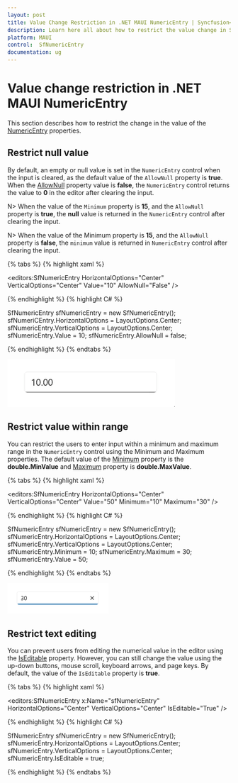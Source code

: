```yaml
---
layout: post
title: Value Change Restriction in .NET MAUI NumericEntry | Syncfusion<sup>®</sup>
description: Learn here all about how to restrict the value change in Syncfusion<sup>®</sup> .NET MAUI NumericEntry (SfNumericEntry) control and more.
platform: MAUI
control:  SfNumericEntry
documentation: ug
---
```


# Value change restriction in .NET MAUI NumericEntry

This section describes how to restrict the change in the value of the [NumericEntry](https://help.syncfusion.com/cr/maui-toolkit/Syncfusion.Maui.Toolkit.NumericEntry.SfNumericEntry.html) properties.

## Restrict null value

By default, an empty or null value is set in the `NumericEntry` control when the input is cleared, as the default value of the `AllowNull` property is **true**. When the [AllowNull](https://help.syncfusion.com/cr/maui-toolkit/Syncfusion.Maui.Toolkit.NumericEntry.SfNumericEntry.html#Syncfusion_Maui_Toolkit_NumericEntry_SfNumericEntry_AllowNull) property value is **false**, the `NumericEntry` control returns the value to **0** in the editor after clearing the input.

N> When the value of the `Minimum` property is **15**, and the `AllowNull` property is **true**, the **null** value is returned in the `NumericEntry` control after clearing the input.

N> When the value of the Minimum property is **15**, and the `AllowNull` property is **false**, the `minimum` value is returned in `NumericEntry` control after clearing the input.

{% tabs %}
{% highlight xaml %}

<editors:SfNumericEntry HorizontalOptions="Center"
                        VerticalOptions="Center" 
                        Value="10" 
                        AllowNull="False" />

{% endhighlight %}
{% highlight C# %}

SfNumericEntry sfNumericEntry = new SfNumericEntry();
sfNumeriCEntry.HorizontalOptions = LayoutOptions.Center;
sfNumericEntry.VerticalOptions = LayoutOptions.Center;
sfNumericEntry.Value = 10;
sfNumericEntry.AllowNull = false;

{% endhighlight %}
{% endtabs %}

![.NET MAUI NumericEntry value restriction](Restriction_images/restrict_nullvalue.gif)

## Restrict value within range

You can restrict the users to enter input within a minimum and maximum range in the `NumericEntry` control using the Minimum and Maximum properties. The default value of the [Minimum](https://help.syncfusion.com/cr/maui-toolkit/Syncfusion.Maui.Toolkit.NumericEntry.SfNumericEntry.html#Syncfusion_Maui_Toolkit_NumericEntry_SfNumericEntry_Minimum) property is the **double.MinValue** and [Maximum](https://help.syncfusion.com/cr/maui-toolkit/Syncfusion.Maui.Toolkit.NumericEntry.SfNumericEntry.html#Syncfusion_Maui_Toolkit_NumericEntry_SfNumericEntry_Maximum) property is **double.MaxValue**.

{% tabs %}
{% highlight xaml %}

<editors:SfNumericEntry HorizontalOptions="Center"
                        VerticalOptions="Center"
                        Value="50"
                        Minimum="10"
                        Maximum="30" />

{% endhighlight %}
{% highlight C# %}

SfNumericEntry sfNumericEntry = new SfNumericEntry();
sfNumericEntry.HorizontalOptions = LayoutOptions.Center;
sfNumericEntry.VerticalOptions = LayoutOptions.Center;
sfNumericEntry.Minimum = 10;
sfNumericEntry.Maximum = 30;
sfNumericEntry.Value = 50;

{% endhighlight %}
{% endtabs %}

![.NET MAUI NumericEntry value restriction](GettingStarted_images/value_restriction_img.png)

## Restrict text editing

You can prevent users from editing the numerical value in the editor using the [IsEditable](https://help.syncfusion.com/cr/maui-toolkit/Syncfusion.Maui.Toolkit.NumericEntry.SfNumericEntry.html#Syncfusion_Maui_Toolkit_NumericEntry_SfNumericEntry_IsEditable) property. However, you can still change the value using the up-down buttons, mouse scroll, keyboard arrows, and page keys. By default, the value of the `IsEditable` property is **true**.



{% tabs %}
{% highlight xaml %}

<editors:SfNumericEntry x:Name="sfNumericEntry" 
                        HorizontalOptions="Center"
                        VerticalOptions="Center"
                        IsEditable="True" />

{% endhighlight %}
{% highlight C# %}

SfNumericEntry sfNumericEntry = new SfNumericEntry();
sfNumericEntry.HorizontalOptions = LayoutOptions.Center;
sfNumericEntry.VerticalOptions = LayoutOptions.Center;
sfNumericEntry.IsEditable = true;

{% endhighlight %}
{% endtabs %}

